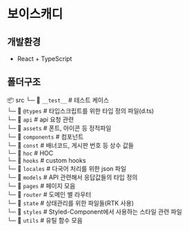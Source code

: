 # 보이스캐디

## 개발환경

-   React + TypeScript

## 폴더구조

📦 src
└─ 📜 `__test__` # 테스트 케이스<br/>
└─ 📜 `@types` # 타입스크립트를 위한 타입 정의 파일(d.ts)<br/>
└─ 📜 `api` # api 요청 관련<br/>
└─ 📜 `assets` # 폰트, 아이콘 등 정적파일<br/>
└─ 📜 `components` # 컴포넌트<br/>
└─ 📜 `const` # 배너코드, 게시판 번호 등 상수 값들<br/>
└─ 📜 `hoc` # HOC<br/>
└─ 📜 `hooks` # custom hooks<br/>
└─ 📜 `locales` # 다국어 처리를 위한 json 파일<br/>
└─ 📜 `models` # API 관련해서 응답값들의 타입 정의<br/>
└─ 📜 `pages` # 페이지 모음<br/>
└─ 📜 `router` # 도메인 별 라우터<br/>
└─ 📜 `state` # 상태관리를 위한 파일들(RTK 사용)<br/>
└─ 📜 `styles` # Styled-Component에서 사용하는 스타일 관련 파일<br/>
└─ 📜 `utils` # 유틸 함수 모음<br/>
